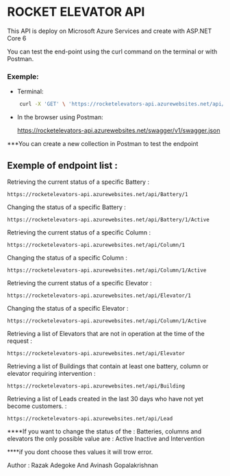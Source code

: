 # ROCKET ELEVATOR API

This API is deploy on Microsoft Azure Services and create with ASP.NET Core 6

You can test the end-point using the curl command on the terminal or with Postman.

### Exemple:
    
* Terminal:

```bash
    curl -X 'GET' \ 'https://rocketelevators-api.azurewebsites.net/api/Building'
```
* In the browser using Postman:

    https://rocketelevators-api.azurewebsites.net/swagger/v1/swagger.json

***You can create a new collection in Postman to test the endpoint 


## Exemple of endpoint list : 

Retrieving the current status of a specific Battery :

    https://rocketelevators-api.azurewebsites.net/api/Battery/1

Changing the status of a specific Battery :

    https://rocketelevators-api.azurewebsites.net/api/Battery/1/Active

Retrieving the current status of a specific Column :

    https://rocketelevators-api.azurewebsites.net/api/Column/1

Changing the status of a specific Column :

    https://rocketelevators-api.azurewebsites.net/api/Column/1/Active

Retrieving the current status of a specific Elevator :

    https://rocketelevators-api.azurewebsites.net/api/Elevator/1

Changing the status of a specific Elevator :

    https://rocketelevators-api.azurewebsites.net/api/Column/1/Active

Retrieving a list of Elevators that are not in operation at the time of the request :

    https://rocketelevators-api.azurewebsites.net/api/Elevator

Retrieving a list of Buildings that contain at least one battery, column or elevator requiring intervention :

    https://rocketelevators-api.azurewebsites.net/api/Building

Retrieving a list of Leads created in the last 30 days who have not yet become customers. :

    https://rocketelevators-api.azurewebsites.net/api/Lead

****If you want to change the status of the : Batteries, columns and elevators the only possible value are : Active Inactive and Intervention

****if you dont choose thes values it will trow error.

Author : Razak Adegoke And Avinash Gopalakrishnan
